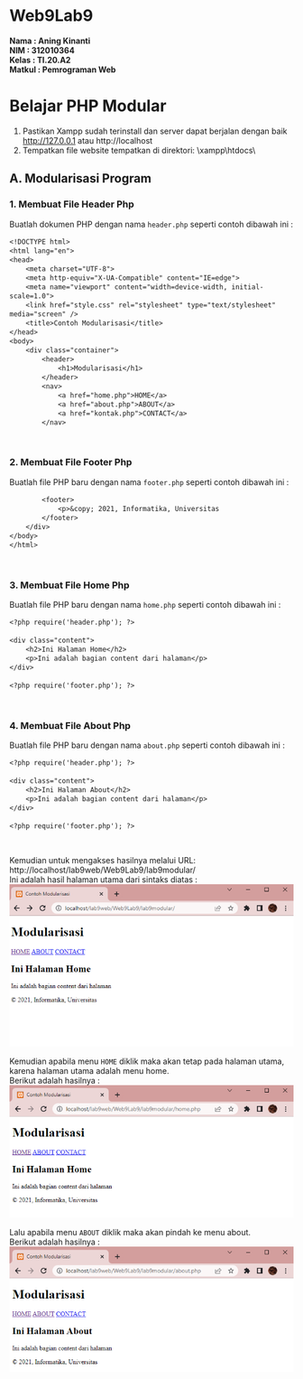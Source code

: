 # Web9Lab9

**Nama    : Aning Kinanti** <br>
**NIM     : 312010364** <br>
**Kelas   : TI.20.A2** <br>
**Matkul  : Pemrograman Web** <br>

# Belajar PHP Modular
1. Pastikan Xampp sudah terinstall dan server dapat berjalan dengan baik http://127.0.0.1 atau http://localhost
2. Tempatkan file website tempatkan di direktori: \xampp\htdocs\

## A. Modularisasi Program
### 1. Membuat File Header Php
Buatlah dokumen PHP dengan nama `header.php` seperti contoh dibawah ini : <br>
```
<!DOCTYPE html>
<html lang="en">
<head>
    <meta charset="UTF-8">
    <meta http-equiv="X-UA-Compatible" content="IE=edge">
    <meta name="viewport" content="width=device-width, initial-scale=1.0">
    <link href="style.css" rel="stylesheet" type="text/stylesheet" media="screen" />
    <title>Contoh Modularisasi</title>
</head>
<body>
    <div class="container">
        <header>
            <h1>Modularisasi</h1>
        </header>
        <nav>
            <a href="home.php">HOME</a>
            <a href="about.php">ABOUT</a>
            <a href="kontak.php">CONTACT</a>
        </nav>
```
<br>

### 2. Membuat File Footer Php
Buatlah file PHP baru dengan nama `footer.php` seperti contoh dibawah ini : <br>
```
        <footer>
            <p>&copy; 2021, Informatika, Universitas 
        </footer>
    </div>
</body>
</html>
```
<br>

### 3. Membuat File Home Php
Buatlah file PHP baru dengan nama `home.php` seperti contoh dibawah ini : <br>
```
<?php require('header.php'); ?>

<div class="content">
    <h2>Ini Halaman Home</h2>
    <p>Ini adalah bagian content dari halaman</p>
</div>

<?php require('footer.php'); ?>
```
<br>

### 4. Membuat File About Php
Buatlah file PHP baru dengan nama `about.php` seperti contoh dibawah ini : <br>
```
<?php require('header.php'); ?>

<div class="content">
    <h2>Ini Halaman About</h2>
    <p>Ini adalah bagian content dari halaman</p>
</div>

<?php require('footer.php'); ?>
```
<br>

Kemudian untuk mengakses hasilnya melalui URL: http://localhost/lab9web/Web9Lab9/lab9modular/ <br>
Ini adalah hasil halaman utama dari sintaks diatas :
![Gambar 1](screenshot/ss1.PNG) <br>

Kemudian apabila menu  `HOME` diklik maka akan tetap pada halaman utama, karena halaman utama adalah menu home. <br>
Berikut adalah hasilnya :
![Gambar 2](screenshot/ss2.PNG) <br>

Lalu apabila menu  `ABOUT` diklik maka akan pindah ke menu about. <br>
Berikut adalah hasilnya :
![Gambar 3](screenshot/ss3.PNG) <br>